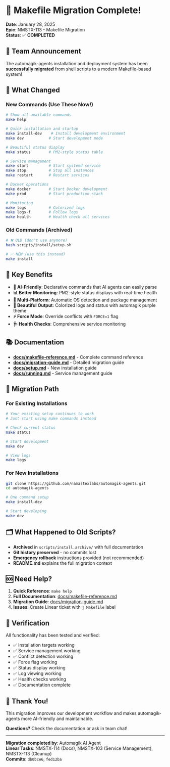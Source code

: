 # 🎉 Makefile Migration Complete!

**Date**: January 28, 2025  
**Epic**: NMSTX-113 - Makefile Migration  
**Status**: ✅ **COMPLETED**

## 📢 **Team Announcement**

The automagik-agents installation and deployment system has been **successfully migrated** from shell scripts to a modern Makefile-based system!

## 🚀 **What Changed**

### **New Commands (Use These Now!)**
```bash
# Show all available commands
make help

# Quick installation and startup
make install-dev    # Install development environment
make dev           # Start development mode

# Beautiful status display
make status        # PM2-style status table

# Service management
make start         # Start systemd service
make stop          # Stop all instances
make restart       # Restart services

# Docker operations
make docker        # Start Docker development
make prod          # Start production stack

# Monitoring
make logs          # Colorized logs
make logs-f        # Follow logs
make health        # Health check all services
```

### **Old Commands (Archived)**
```bash
# ❌ OLD (don't use anymore)
bash scripts/install/setup.sh

# ✅ NEW (use this instead)
make install
```

## 🎯 **Key Benefits**

- **🎯 AI-Friendly**: Declarative commands that AI agents can easily parse
- **📊 Better Monitoring**: PM2-style status displays with real-time health
- **🔧 Multi-Platform**: Automatic OS detection and package management  
- **🎨 Beautiful Output**: Colorized logs and status with automagik purple theme
- **⚡ Force Mode**: Override conflicts with `FORCE=1` flag
- **🩺 Health Checks**: Comprehensive service monitoring

## 📚 **Documentation**

- **[docs/makefile-reference.md](makefile-reference.md)** - Complete command reference
- **[docs/migration-guide.md](migration-guide.md)** - Detailed migration guide
- **[docs/setup.md](setup.md)** - New installation guide
- **[docs/running.md](running.md)** - Service management guide

## 🔄 **Migration Path**

### **For Existing Installations**
```bash
# Your existing setup continues to work
# Just start using make commands instead

# Check current status
make status

# Start development
make dev

# View logs
make logs
```

### **For New Installations**
```bash
git clone https://github.com/namastexlabs/automagik-agents.git
cd automagik-agents

# One command setup
make install-dev

# Start developing
make dev
```

## 🗂️ **What Happened to Old Scripts?**

- **Archived** in `scripts/install.archive/` with full documentation
- **Git history preserved** - no commits lost
- **Emergency rollback** instructions provided (not recommended)
- **README.md** explains the full migration context

## 🆘 **Need Help?**

1. **Quick Reference**: `make help`
2. **Full Documentation**: [docs/makefile-reference.md](makefile-reference.md)
3. **Migration Guide**: [docs/migration-guide.md](migration-guide.md)
4. **Issues**: Create Linear ticket with `🔧 Makefile` label

## 🧪 **Verification**

All functionality has been tested and verified:
- ✅ Installation targets working
- ✅ Service management working  
- ✅ Conflict detection working
- ✅ Force flag working
- ✅ Status display working
- ✅ Log viewing working
- ✅ Health checks working
- ✅ Documentation complete

## 🎊 **Thank You!**

This migration improves our development workflow and makes automagik-agents more AI-friendly and maintainable.

**Questions?** Check the documentation or ask in team chat!

---

**Migration completed by**: Automagik AI Agent  
**Linear Tasks**: NMSTX-114 (Docs), NMSTX-103 (Service Management), NMSTX-113 (Cleanup)  
**Commits**: `db0bce6`, `fed12ba` 